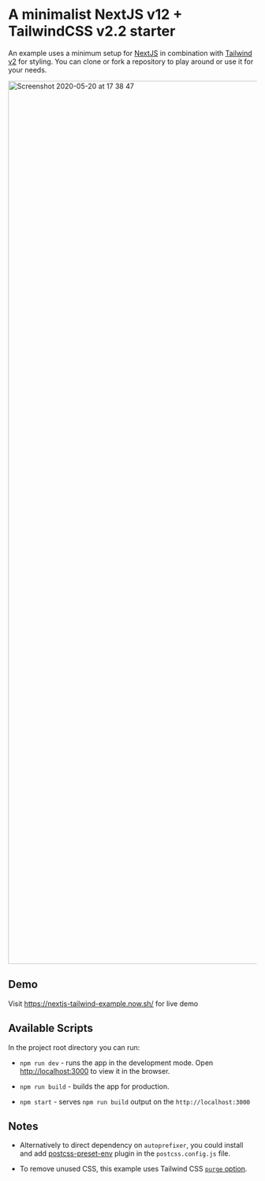 # A minimalist NextJS v12 + TailwindCSS v2.2 starter

An example uses a minimum setup for [NextJS](https://nextjs.org/) in combination with [Tailwind v2](https://tailwindcss.com/) for styling. You can clone or fork a repository to play around or use it for your needs.

<img width="1792" alt="Screenshot 2020-05-20 at 17 38 47" src="https://user-images.githubusercontent.com/9251327/100365006-2a6ec300-2fff-11eb-83ca-f474adee5a85.png">

## Demo

Visit https://nextjs-tailwind-example.now.sh/ for live demo

## Available Scripts

In the project root directory you can run:

- `npm run dev` - runs the app in the development mode. Open [http://localhost:3000](http://localhost:3000) to view it in the browser.

- `npm run build` - builds the app for production.

- `npm start` - serves `npm run build` output on the `http://localhost:3000`

## Notes

- Alternatively to direct dependency on `autoprefixer`, you could install and add [postcss-preset-env](https://preset-env.cssdb.org/) plugin in the `postcss.config.js` file.

- To remove unused CSS, this example uses Tailwind CSS [`purge` option](https://tailwindcss.com/docs/controlling-file-size/#removing-unused-css).
